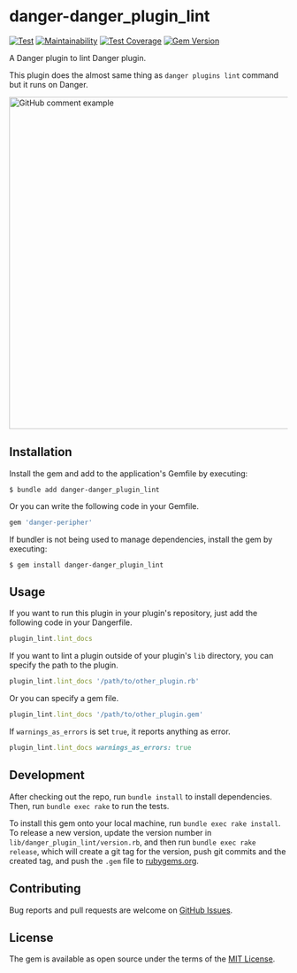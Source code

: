 # danger-danger\_plugin\_lint

[![Test](https://github.com/manicmaniac/danger-danger_plugin_lint/actions/workflows/test.yml/badge.svg)](https://github.com/manicmaniac/danger-danger_plugin_lint/actions/workflows/test.yml)
[![Maintainability](https://api.codeclimate.com/v1/badges/d52bec431b82f149bc59/maintainability)](https://codeclimate.com/github/manicmaniac/danger-danger_plugin_lint/maintainability)
[![Test Coverage](https://api.codeclimate.com/v1/badges/d52bec431b82f149bc59/test_coverage)](https://codeclimate.com/github/manicmaniac/danger-danger_plugin_lint/test_coverage)
[![Gem Version](https://badge.fury.io/rb/danger-danger_plugin_lint.svg)](https://rubygems.org/gems/danger-danger_plugin_lint)

A Danger plugin to lint Danger plugin.

This plugin does the almost same thing as `danger plugins lint` command but it runs on Danger.

<img width="600" alt="GitHub comment example" src="https://user-images.githubusercontent.com/1672393/200974321-bb6a42d4-ce8e-4fc0-96f9-a8a3fc82b83c.png">

## Installation

Install the gem and add to the application's Gemfile by executing:

    $ bundle add danger-danger_plugin_lint

Or you can write the following code in your Gemfile.

```ruby
gem 'danger-peripher'
```

If bundler is not being used to manage dependencies, install the gem by executing:

    $ gem install danger-danger_plugin_lint

## Usage

If you want to run this plugin in your plugin's repository, just add the following code in your Dangerfile.

```ruby
plugin_lint.lint_docs
```

If you want to lint a plugin outside of your plugin's `lib` directory, you can specify the path to the plugin.

```ruby
plugin_lint.lint_docs '/path/to/other_plugin.rb'
```

Or you can specify a gem file.

```ruby
plugin_lint.lint_docs '/path/to/other_plugin.gem'
```

If `warnings_as_errors` is set `true`, it reports anything as error.

```ruby
plugin_lint.lint_docs warnings_as_errors: true
```

## Development

After checking out the repo, run `bundle install` to install dependencies. Then, run `bundle exec rake` to run the tests.

To install this gem onto your local machine, run `bundle exec rake install`.
To release a new version, update the version number in `lib/danger_plugin_lint/version.rb`, and then run `bundle exec rake release`, which will create a git tag for the version, push git commits and the created tag, and push the `.gem` file to [rubygems.org](https://rubygems.org).

## Contributing

Bug reports and pull requests are welcome on [GitHub Issues](https://github.com/manicmaniac/danger-danger_plugin_lint).

## License

The gem is available as open source under the terms of the [MIT License](https://opensource.org/licenses/MIT).
